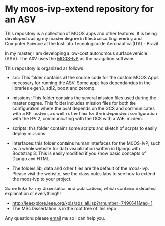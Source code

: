 My moos-ivp-extend repository for an ASV
========================================

This repository is a collection of MOOS apps and other features. It is being developed during my master degree in Electronics Engineering and Computer Science at the Instituto Tecnologico de Aeronautica (ITA) - Brazil.

In my master, I am developing a low-cost autonomous surface vehicle (ASV). The ASV uses the [MOOS-IvP](<www.moos-ivp.org>) as the navigation software. 

This repository is organized as follows:

-   src: This folder contains all the source code for the custom MOOS Apps necessary for running the ASV. Some apps has dependancies in the libraries eigen3, sdl2, boost and zeromq.

-   missions: This folder contains the several mission files used during the master degree. This folder includes mission files for both the configuration where the boat depends on the GCS and communicates with a RF modem, as well as the files for the independent configuration with the RPi 2, communicating with the GCS with a WiFi modem.

-   scripts: this folder contains some scripts and sketch of scripts to easily deploy missions.

-   interfaces: this folder contains human interfaces for the MOOS-IvP, such as a whole website for data visualization written in Django with Bootstrap 3. This is easily modified if you know basic concepts of Django and HTML.

-   The folders lib, data and other files are the default of the moos-ivp. Please visit the website, see the class notes labs to see how to extend the moos-ivp to your project.

Some links for my dissertation and publications, which contains a detailed explanation of everything!!!
- http://ieeexplore.ieee.org/xpls/abs_all.jsp?arnumber=7490541&tag=1
- The MSc Dissertation is in the root tree of this repo

Any questions please [email](<mailto:issamattos.david@gmail.com>) me so I can help you.

